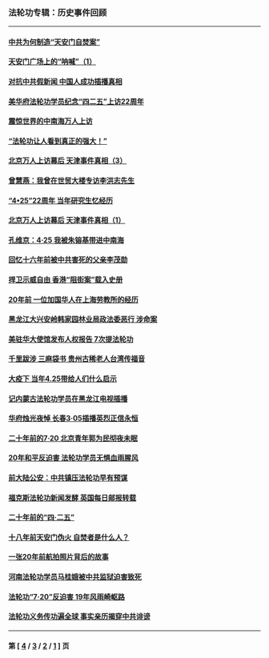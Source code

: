### 法轮功专辑：历史事件回顾
---
#### [中共为何制造“天安门自焚案”](../../pages/nf5793/n13183270.md?10200430) 
#### [天安门广场上的“呐喊”（1）](../../pages/nf5793/n13105277.md?10200430) 
#### [对抗中共假新闻 中国人成功插播真相](../../pages/nf5793/n12910618.md?10200430) 
#### [美华府法轮功学员纪念“四二五”上访22周年](../../pages/nf5793/n12904445.md?10200430) 
#### [震惊世界的中南海万人上访](../../pages/nf5793/n12903976.md?10200430) 
#### [“法轮功让人看到真正的强大！”](../../pages/nf5793/n12903195.md?10200430) 
#### [北京万人上访幕后 天津事件真相（3）](../../pages/nf5793/n12902807.md?10200430) 
#### [曾慧燕：我曾在世贸大楼专访李洪志先生](../../pages/nf5793/n12898729.md?10200430) 
#### [“4•25”22周年 当年研究生忆经历](../../pages/nf5793/n12894152.md?10200430) 
#### [北京万人上访幕后 天津事件真相（1）](../../pages/nf5793/n12885174.md?10200430) 
#### [孔维京：4·25 我被朱镕基带进中南海](../../pages/nf5793/n12864987.md?10200430) 
#### [回忆十六年前被中共害死的父亲李茂勋](../../pages/nf5793/n12880270.md?10200430) 
#### [捍卫示威自由 香港“阻街案”载入史册](../../pages/nf5793/n12811245.md?10200430) 
#### [20年前 一位加国华人在上海劳教所的经历](../../pages/nf5793/n12707932.md?10200430) 
#### [黑龙江大兴安岭韩家园林业局政法委恶行 涉命案](../../pages/nf5793/n12622815.md?10200430) 
#### [美驻华大使馆发布人权报告 7次提法轮功](../../pages/nf5793/n12520541.md?10200430) 
#### [千里跋涉 三麻袋书 贵州古稀老人台湾传福音](../../pages/nf5793/n12198750.md?10200430) 
#### [大疫下 当年4.25带给人们什么启示](../../pages/nf5793/n12058565.md?10200430) 
#### [记内蒙古法轮功学员在黑龙江电视插播](../../pages/nf5793/n11699194.md?10200430) 
#### [华府烛光夜悼 长春3·05插播英烈正信永恒](../../pages/nf5793/n11397432.md?10200430) 
#### [二十年前的7·20 北京青年郭为民彻夜未眠](../../pages/nf5793/n11354195.md?10200430) 
#### [20年和平反迫害 法轮功学员无惧血雨腥风](../../pages/nf5793/n11348279.md?10200430) 
#### [前大陆公安：中共镇压法轮功早有预谋](../../pages/nf5793/n11352168.md?10200430) 
#### [福克斯法轮功新闻发酵  英国每日邮报转载](../../pages/nf5793/n11285952.md?10200430) 
#### [二十年前的“四·二五”](../../pages/nf5793/n11207639.md?10200430) 
#### [十八年前天安门伪火 自焚者是什么人？](../../pages/nf5793/n10996556.md?10200430) 
#### [一张20年前航拍照片背后的故事](../../pages/nf5793/n10693797.md?10200430) 
#### [河南法轮功学员马桂娥被中共监狱迫害致死](../../pages/nf5793/n10684974.md?10200430) 
#### [法轮功“7‧20”反迫害 19年风雨崎岖路](../../pages/nf5793/n10570834.md?10200430) 
#### [法轮功义务传功遍全球 事实亲历揭穿中共诽谤](../../pages/nf5793/n10581061.md?10200430) 

---
#### 第 [ [4](./4.md?10200430) / [3](./3.md?10200430) / [2](./2.md?10200430) / [1](./1.md?10200430) ] 页
